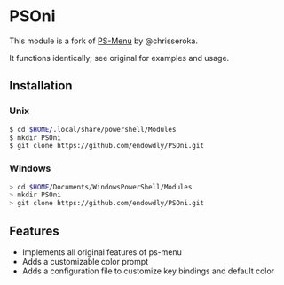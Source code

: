 # PSOni
This module is a fork of [PS-Menu](https://github.com/chrisseroka/ps-menu) by @chrisseroka. 

It functions identically; see original for examples and usage. 

## Installation
### Unix
```sh
$ cd $HOME/.local/share/powershell/Modules
$ mkdir PSOni
$ git clone https://github.com/endowdly/PSOni.git
```

### Windows
```sh
> cd $HOME/Documents/WindowsPowerShell/Modules
> mkdir PSOni
> git clone https://github.com/endowdly/PSOni.git
```

## Features

- Implements all original features of ps-menu
- Adds a customizable color prompt
- Adds a configuration file to customize key bindings and default color

